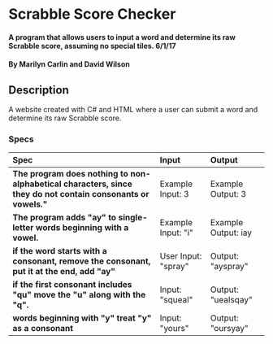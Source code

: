 # Scrabble Score Checker

#### A program that allows users to input a word and determine its raw Scrabble score, assuming no special tiles. 6/1/17

#### By **Marilyn Carlin and David Wilson**

## Description

A website created with C# and HTML where a user can submit a word and determine its raw Scrabble score.


### Specs
| Spec | Input | Output |
| :-------------     | :------------- | :------------- |
| **The program does nothing to non-alphabetical characters, since they do not contain consonants or vowels."** | Example Input: 3| Example Output: 3 |
| **The program adds "ay" to single-letter words beginning with a vowel.** | Example Input: "i" | Example Output: iay |
| **if the word starts with a consonant, remove the consonant, put it at the end, add "ay"**| User Input: "spray" | Output: "ayspray" |
| **if the first consonant includes "qu" move the "u" along with the "q".**| Input: "squeal" | Output: "uealsqay" |
| **words beginning with "y" treat "y" as a consonant** | Input: "yours" | Output: "oursyay" |

